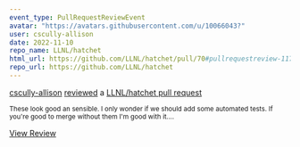 ```yaml
---
event_type: PullRequestReviewEvent
avatar: "https://avatars.githubusercontent.com/u/10066043?"
user: cscully-allison
date: 2022-11-10
repo_name: LLNL/hatchet
html_url: https://github.com/LLNL/hatchet/pull/70#pullrequestreview-1176627958
repo_url: https://github.com/LLNL/hatchet
---
```


<a href='https://github.com/cscully-allison' target='_blank'>cscully-allison</a> <a href='https://github.com/LLNL/hatchet/pull/70#pullrequestreview-1176627958' target='_blank'>reviewed</a> a <a href='https://github.com/LLNL/hatchet/pull/70' target='_blank'>LLNL/hatchet pull request</a>

<small>These look good an sensible. I only wonder if we should add some automated tests. If you're good to merge without them I'm good with it....</small>

<a href='https://github.com/LLNL/hatchet/pull/70#pullrequestreview-1176627958' target='_blank'>View Review</a>